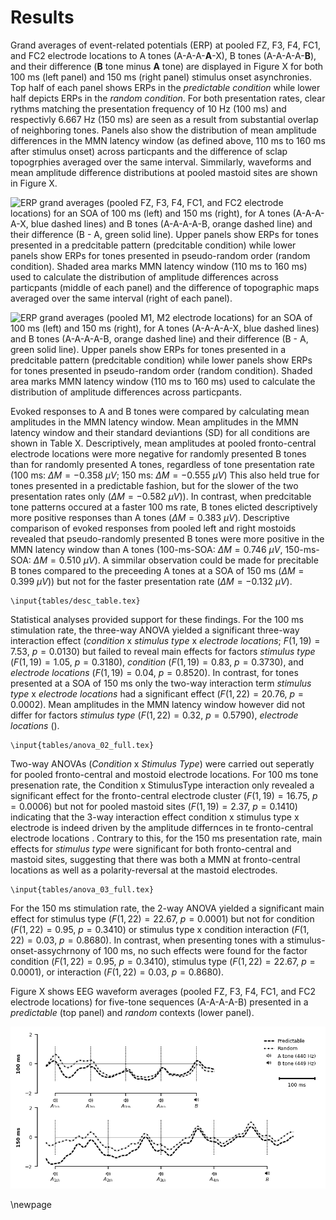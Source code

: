 # Results

Grand averages of event-related potentials (ERP) at pooled FZ, F3, F4, FC1, and FC2 electrode locations to A tones (A-A-A-**A**-X), B tones (A-A-A-A-**B**), and their difference (**B** tone minus **A** tone) are displayed in Figure X for both 100 ms (left panel) and 150 ms (right panel) stimulus onset asynchronies. Top half of each panel shows ERPs in the *predictable condition* while lower half depicts ERPs in the *random condition*. For both presentation rates, clear rythms matching the presentation frequency of 10 Hz (100 ms) and respectivly 6.667 Hz (150 ms) are seen as a result from substantial overlap of neighboring tones. Panels also show the distribution of mean amplitude differences in the MMN latency window  (as defined above, 110 ms to 160 ms after stimulus onset) across particpants and the difference of sclap topogrphies averaged over the same interval. Simmilarly, waveforms and mean amplitude difference distributions at pooled mastoid sites are shown in Figure X.

![ERP grand averages (pooled FZ, F3, F4, FC1, and FC2 electrode locations) for an SOA of 100 ms (left) and 150 ms (right), for A tones (A-A-A-**A**-X, blue dashed lines) and B tones (A-A-A-A-**B**, orange dashed line) and their difference (B - A, green solid line). Upper panels show ERPs for tones presented in a predcitable pattern (*predcitable condition*) while lower panels show ERPs for tones presented in pseudo-random order (*random condition*). Shaded area marks MMN latency window (110 ms to 160 ms) used to calculate the distribution of amplitude differences across particpants (middle of each panel) and the difference of topographic maps averaged over the same interval (right of each panel).](figures/fig_fronto.png)

![ERP grand averages (pooled M1, M2 electrode locations) for an SOA of 100 ms (left) and 150 ms (right), for A tones (A-A-A-**A**-X, blue dashed lines) and B tones (A-A-A-A-**B**, orange dashed line) and their difference (B - A, green solid line). Upper panels show ERPs for tones presented in a predcitable pattern (*predcitable condition*) while lower panels show ERPs for tones presented in pseudo-random order (*random condition*). Shaded area marks MMN latency window (110 ms to 160 ms) used to calculate the distribution of amplitude differences across particpants.](figures/fig_mastoids.png)

Evoked responses to A and B tones were compared by calculating mean amplitudes in the MMN latency window. Mean amplitudes in the MMN latency window and their standard deviantions (SD) for all conditions are shown in Table X. Descriptively, mean amplitudes at pooled fronto-central electrode locations were more negative for randomly presented B tones than for randomly presented A tones, regardless of tone presentation rate (100 ms: $\Delta M = -0.358 \: \mu V$; 150 ms: $\Delta M = -0.555 \: \mu V$) This also held true for tones presented in a predictable fashion, but for the slower of the two presentation rates only ($\Delta M = -0.582 \: \mu V$)). In contrast, when predcitable tone patterns occured at a faster 100 ms rate, B tones elicted descriptively more positive responses than A tones ($\Delta M = 0.383 \: \mu V$).  Descriptive comparison of evoked responses from pooled left and right mostoids revealed that pseudo-randomly presented B tones were more positive in the MMN latency window than A tones (100-ms-SOA: $\Delta M = 0.746 \: \mu V$, 150-ms-SOA: $\Delta M = 0.510 \: \mu V$). A simmilar observation could be made for precitable B tones compared to the preceeding A tones at a SOA of 150 ms ($\Delta M = 0.399 \: \mu V$)) but not for the faster presentation rate ($\Delta M = -0.132 \: \mu V$). 

```{=latex}
\input{tables/desc_table.tex}
```
Statistical analyses provided support for these findings. For the 100 ms stimulation rate, the three-way ANOVA yielded a significant three-way interaction effect (*condition* x *stimulus type* x *electrode locations*; $F(1,19) = 7.53$, $p = 0.0130$) but failed to reveal main effects for factors *stimulus type* ($F(1,19) = 1.05$, $p = 0.3180$), *condition* ($F(1,19) = 0.83$, $p = 0.3730$), and *electrode locations* ($F(1,19) = 0.04$, $p = 0.8520$). In contrast, for tones presented at a SOA of 150 ms only the two-way interaction term *stimulus type* x *electrode locations* had a significant effect ($F(1,22) = 20.76$, $p = 0.0002$). Mean amplitudes in the MMN latency window however did not differ for factors *stimulus type* ($F(1,22) = 0.32$, $p = 0.5790$), *electrode locations* ().

```{=latex}
\input{tables/anova_02_full.tex}
```

Two-way ANOVAs (*Condition* x *Stimulus Type*) were carried out seperatly for pooled fronto-central and mostoid electrode locations. For 100 ms tone presenation rate,  the Condition x StimulusType interaction only revealed a significant effect for the fronto-central electrode cluster  ($F(1,19) = 16.75$, $p = 0.0006$) but not for pooled mastoid sites  ($F(1,19) = 2.37$, $p = 0.1410$) indicating that the 3-way interaction effect condition x stimulus type x electrode is indeed driven by the amplitude differnces in te fronto-central electrode locations . Contrary to this, for the 150 ms presentation rate, main effects for *stimulus type* were significant for both fronto-central and mastoid sites, suggesting that there was both a MMN at fronto-central locations as well as a polarity-reversal at the mastoid electrodes.

```{=latex}
\input{tables/anova_03_full.tex}
```

For the 150 ms stimulation rate, the 2-way ANOVA yielded a significant main effect for stimulus type ($F(1,22) = 22.67$, $p = 0.0001$) but not for condition ($F(1,22) = 0.95$, $p = 0.3410$) or  stimulus type x condition interaction ($F(1,22) = 0.03$, $p = 0.8680$). In contrast, when presenting tones with a stimulus-onset-assychrnony of 100 ms, no such effects were found for the factor condition ($F(1,22) = 0.95$, $p = 0.3410$), stimulus type ($F(1,22) = 22.67$, $p = 0.0001$), or interaction ($F(1,22) = 0.03$, $p = 0.8680$).

Figure X shows EEG waveform averages (pooled FZ, F3, F4, FC1, and FC2 electrode locations) for five-tone sequences (A-A-A-A-B) presented in a *predictable* (top panel) and *random* contexts (lower panel). 

![EEG waveforms for five-tone sequences presented in an predictable context (dotted line) and pseudo-random condition (dashed line) for 100 ms presentation rate (top panel) and 150 ms presentation rate (lower pabel). Vertical lines indicate tone onset.](figures/fig_sequences.png)


\newpage




